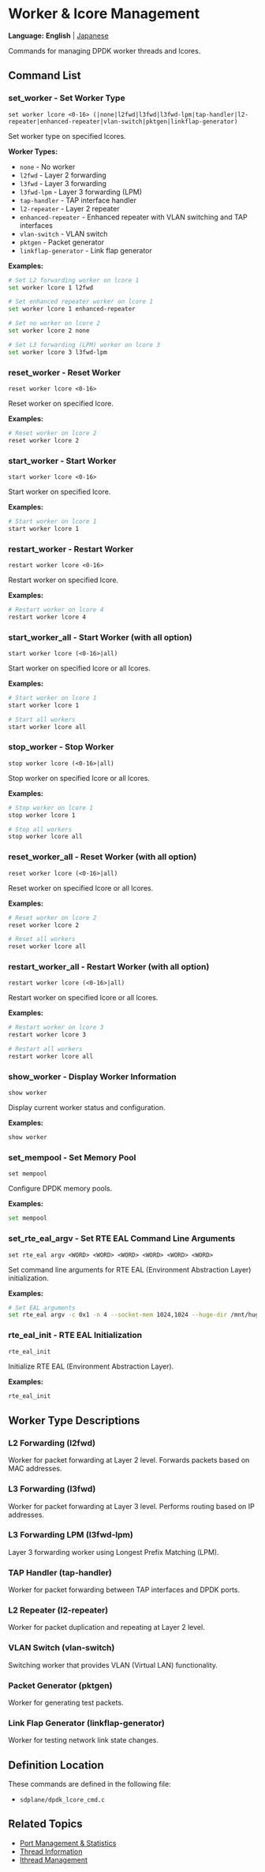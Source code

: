 # Worker & lcore Management

**Language:** **English** | [Japanese](ja/worker-management.md)

Commands for managing DPDK worker threads and lcores.

## Command List

### set_worker - Set Worker Type
```
set worker lcore <0-16> (|none|l2fwd|l3fwd|l3fwd-lpm|tap-handler|l2-repeater|enhanced-repeater|vlan-switch|pktgen|linkflap-generator)
```

Set worker type on specified lcores.

**Worker Types:**
- `none` - No worker
- `l2fwd` - Layer 2 forwarding
- `l3fwd` - Layer 3 forwarding
- `l3fwd-lpm` - Layer 3 forwarding (LPM)
- `tap-handler` - TAP interface handler
- `l2-repeater` - Layer 2 repeater
- `enhanced-repeater` - Enhanced repeater with VLAN switching and TAP interfaces
- `vlan-switch` - VLAN switch
- `pktgen` - Packet generator
- `linkflap-generator` - Link flap generator

**Examples:**
```bash
# Set L2 forwarding worker on lcore 1
set worker lcore 1 l2fwd

# Set enhanced repeater worker on lcore 1
set worker lcore 1 enhanced-repeater

# Set no worker on lcore 2
set worker lcore 2 none

# Set L3 forwarding (LPM) worker on lcore 3
set worker lcore 3 l3fwd-lpm
```

### reset_worker - Reset Worker
```
reset worker lcore <0-16>
```

Reset worker on specified lcore.

**Examples:**
```bash
# Reset worker on lcore 2
reset worker lcore 2
```

### start_worker - Start Worker
```
start worker lcore <0-16>
```

Start worker on specified lcore.

**Examples:**
```bash
# Start worker on lcore 1
start worker lcore 1
```

### restart_worker - Restart Worker
```
restart worker lcore <0-16>
```

Restart worker on specified lcore.

**Examples:**
```bash
# Restart worker on lcore 4
restart worker lcore 4
```

### start_worker_all - Start Worker (with all option)
```
start worker lcore (<0-16>|all)
```

Start worker on specified lcore or all lcores.

**Examples:**
```bash
# Start worker on lcore 1
start worker lcore 1

# Start all workers
start worker lcore all
```

### stop_worker - Stop Worker
```
stop worker lcore (<0-16>|all)
```

Stop worker on specified lcore or all lcores.

**Examples:**
```bash
# Stop worker on lcore 1
stop worker lcore 1

# Stop all workers
stop worker lcore all
```

### reset_worker_all - Reset Worker (with all option)
```
reset worker lcore (<0-16>|all)
```

Reset worker on specified lcore or all lcores.

**Examples:**
```bash
# Reset worker on lcore 2
reset worker lcore 2

# Reset all workers
reset worker lcore all
```

### restart_worker_all - Restart Worker (with all option)
```
restart worker lcore (<0-16>|all)
```

Restart worker on specified lcore or all lcores.

**Examples:**
```bash
# Restart worker on lcore 3
restart worker lcore 3

# Restart all workers
restart worker lcore all
```

### show_worker - Display Worker Information
```
show worker
```

Display current worker status and configuration.

**Examples:**
```bash
show worker
```

### set_mempool - Set Memory Pool
```
set mempool
```

Configure DPDK memory pools.

**Examples:**
```bash
set mempool
```

### set_rte_eal_argv - Set RTE EAL Command Line Arguments
```
set rte_eal argv <WORD> <WORD> <WORD> <WORD> <WORD> <WORD>
```

Set command line arguments for RTE EAL (Environment Abstraction Layer) initialization.

**Examples:**
```bash
# Set EAL arguments
set rte_eal argv -c 0x1 -n 4 --socket-mem 1024,1024 --huge-dir /mnt/huge
```

### rte_eal_init - RTE EAL Initialization
```
rte_eal_init
```

Initialize RTE EAL (Environment Abstraction Layer).

**Examples:**
```bash
rte_eal_init
```

## Worker Type Descriptions

### L2 Forwarding (l2fwd)
Worker for packet forwarding at Layer 2 level. Forwards packets based on MAC addresses.

### L3 Forwarding (l3fwd)
Worker for packet forwarding at Layer 3 level. Performs routing based on IP addresses.

### L3 Forwarding LPM (l3fwd-lpm)
Layer 3 forwarding worker using Longest Prefix Matching (LPM).

### TAP Handler (tap-handler)
Worker for packet forwarding between TAP interfaces and DPDK ports.

### L2 Repeater (l2-repeater)
Worker for packet duplication and repeating at Layer 2 level.


### VLAN Switch (vlan-switch)
Switching worker that provides VLAN (Virtual LAN) functionality.

### Packet Generator (pktgen)
Worker for generating test packets.

### Link Flap Generator (linkflap-generator)
Worker for testing network link state changes.

## Definition Location

These commands are defined in the following file:
- `sdplane/dpdk_lcore_cmd.c`

## Related Topics

- [Port Management & Statistics](port-management.md)
- [Thread Information](thread-information.md)
- [lthread Management](lthread-management.md)